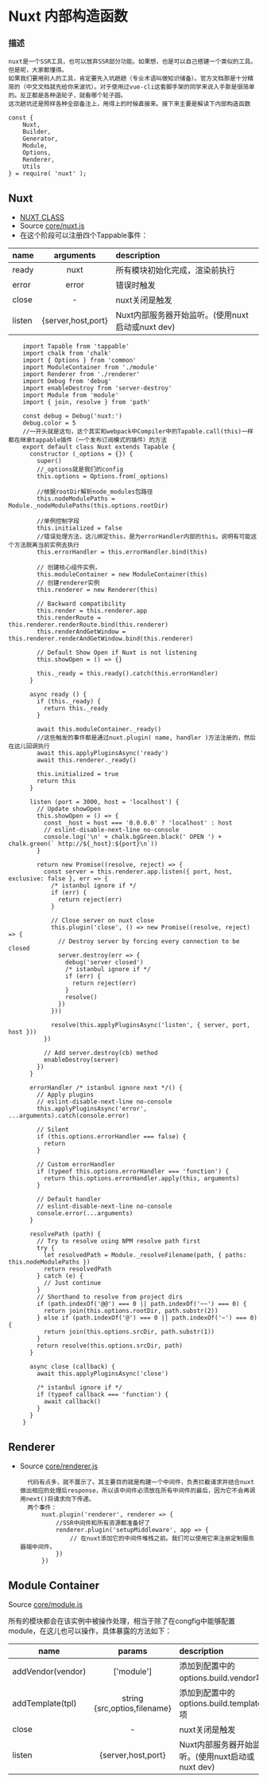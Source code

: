 # Nuxt 内部构造函数 #

### 描述 ###
	nuxt是一个SSR工具，也可以放弃SSR部分功能。如果想，也是可以自己搭建一个类似的工具。但是呢，大家都懂得。
	如果我们要用别人的工具，肯定要先入坑趟趟（专业术语叫做知识储备）。官方文档那是十分精简的（中文文档就先给你来波坑）。对于使用过vue-cli这套脚手架的同学来说入手那是很简单的。反正都是各种造轮子，就看哪个轮子圆。
	这次趟坑还是照样各种全部备注上，用得上的时候直接来。接下来主要是解读下内部构造函数
	
	const { 
	    Nuxt, 
	    Builder,
	    Generator,
	    Module,
	    Options,
	    Renderer,
	    Utils
 	} = require( 'nuxt' );

## Nuxt ##
- [NUXT CLASS](HTTPS://NUXTJS.ORG/API/INTERNALS-NUXT)  
- Source [core/nuxt.js](https://github.com/nuxt/nuxt.js/blob/dev/lib/core/nuxt.js "core/nuxt.js")
- 在这个阶段可以注册四个Tappable事件：

| name    |   arguments        | description                                 |
| --------|:------------------:|:--------------------------------------------|
| ready   | nuxt               |所有模块初始化完成，渲染前执行                   |
| error   | error              |错误时触发                                     |
| close   | -                  |nuxt关闭是触发                                 |
| listen  | {server,host,port} |Nuxt内部服务器开始监听。(使用nuxt启动或nuxt dev)  |
	
		
		import Tapable from 'tappable'
		import chalk from 'chalk'
		import { Options } from 'common'
		import ModuleContainer from './module'
		import Renderer from './renderer'
		import Debug from 'debug'
		import enableDestroy from 'server-destroy'
		import Module from 'module'
		import { join, resolve } from 'path'
		
		const debug = Debug('nuxt:')
		debug.color = 5
		//一开头就是这句，这个其实和webpack中Compiler中的Tapable.call(this)一样都在继承tappable插件（一个发布订阅模式的插件）的方法	
		export default class Nuxt extends Tapable {
		  constructor (_options = {}) {
		    super()
			//_options就是我们的config
		    this.options = Options.from(_options)
		
		    //根据rootDir解析node_modules包路径
		    this.nodeModulePaths = Module._nodeModulePaths(this.options.rootDir)
			
			//单例控制字段
		    this.initialized = false
			//错误处理方法，这儿绑定this，是为errorHandler内部的this。说明有可能这个方法脱离当前实例去执行
		    this.errorHandler = this.errorHandler.bind(this)
		
		    // 创建核心组件实例，
		    this.moduleContainer = new ModuleContainer(this)
			// 创建renderer实例
		    this.renderer = new Renderer(this)
		
		    // Backward compatibility
		    this.render = this.renderer.app
		    this.renderRoute = this.renderer.renderRoute.bind(this.renderer)
		    this.renderAndGetWindow = this.renderer.renderAndGetWindow.bind(this.renderer)
		
		    // Default Show Open if Nuxt is not listening
		    this.showOpen = () => {}
			
		    this._ready = this.ready().catch(this.errorHandler)
		  }
		
		  async ready () {
		    if (this._ready) {
		      return this._ready
		    }
		
		    await this.moduleContainer._ready()
			//这些触发的事件都是通过nuxt.plugin( name, handler )方法注册的，然后在这儿回调执行
		    await this.applyPluginsAsync('ready')
		    await this.renderer._ready()
		
		    this.initialized = true
		    return this
		  }
		
		  listen (port = 3000, host = 'localhost') {
		    // Update showOpen
		    this.showOpen = () => {
		      const _host = host === '0.0.0.0' ? 'localhost' : host
		      // eslint-disable-next-line no-console
		      console.log('\n' + chalk.bgGreen.black(' OPEN ') + chalk.green(` http://${_host}:${port}\n`))
		    }
		
		    return new Promise((resolve, reject) => {
		      const server = this.renderer.app.listen({ port, host, exclusive: false }, err => {
		        /* istanbul ignore if */
		        if (err) {
		          return reject(err)
		        }
		
		        // Close server on nuxt close
		        this.plugin('close', () => new Promise((resolve, reject) => {
		          // Destroy server by forcing every connection to be closed
		          server.destroy(err => {
		            debug('server closed')
		            /* istanbul ignore if */
		            if (err) {
		              return reject(err)
		            }
		            resolve()
		          })
		        }))
		
		        resolve(this.applyPluginsAsync('listen', { server, port, host }))
		      })
		
		      // Add server.destroy(cb) method
		      enableDestroy(server)
		    })
		  }
		
		  errorHandler /* istanbul ignore next */() {
		    // Apply plugins
		    // eslint-disable-next-line no-console
		    this.applyPluginsAsync('error', ...arguments).catch(console.error)
		
		    // Silent
		    if (this.options.errorHandler === false) {
		      return
		    }
		
		    // Custom errorHandler
		    if (typeof this.options.errorHandler === 'function') {
		      return this.options.errorHandler.apply(this, arguments)
		    }
		
		    // Default handler
		    // eslint-disable-next-line no-console
		    console.error(...arguments)
		  }
		
		  resolvePath (path) {
		    // Try to resolve using NPM resolve path first
		    try {
		      let resolvedPath = Module._resolveFilename(path, { paths: this.nodeModulePaths })
		      return resolvedPath
		    } catch (e) {
		      // Just continue
		    }
		    // Shorthand to resolve from project dirs
		    if (path.indexOf('@@') === 0 || path.indexOf('~~') === 0) {
		      return join(this.options.rootDir, path.substr(2))
		    } else if (path.indexOf('@') === 0 || path.indexOf('~') === 0) {
		      return join(this.options.srcDir, path.substr(1))
		    }
		    return resolve(this.options.srcDir, path)
		  }
		
		  async close (callback) {
		    await this.applyPluginsAsync('close')
		
		    /* istanbul ignore if */
		    if (typeof callback === 'function') {
		      await callback()
		    }
		  }
		}

## Renderer ##
- Source [core/renderer.js](https://github.com/nuxt/nuxt.js/blob/dev/lib/core/renderer.js)  
	
		代码有点多，就不展示了。其主要目的就是构建一个中间件，负责拦截请求并结合nuxt做出相应的处理后response，所以该中间件必须放在所有中间件的最后，因为它不会再调用next()将请求向下传递。
		两个事件：
			nuxt.plugin('renderer', renderer => {
				//SSR中间件和所有资源都准备好了
			    renderer.plugin('setupMiddleware', app => {
			        // 在nuxt添加它的中间件堆栈之前。我们可以使用它来注册定制服务器端中间件。
			    })
			})

## Module Container ##

Source [core/module.js](https://github.com/nuxt/nuxt.js/blob/dev/lib/core/module.js)  

所有的模块都会在该实例中被操作处理，相当于除了在congfig中能够配置module，在这儿也可以操作，具体暴露的方法如下：

| name              |   params           | description                                 |
| ------------------|:------------------:|:--------------------------------------------|
| addVendor(vendor) | ['module']         |添加到配置中的options.build.vendor项           |
| addTemplate(tpl)  | string<br>{src,optios,filename}|添加到配置中的options.build.templates项   |
| close         | -                  |nuxt关闭是触发                                 |
| listen        | {server,host,port} |Nuxt内部服务器开始监听。(使用nuxt启动或nuxt dev)  |